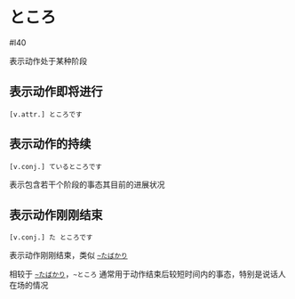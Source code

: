 # ところ

 #l40  

表示动作处于某种阶段  

## 表示动作即将进行

```nihongo
[v.attr.] ところです  
```

## 表示动作的持续

```nihongo
[v.conj.] ているところです  
```

表示包含若干个阶段的事态其目前的进展状况  

## 表示动作刚刚结束

```nihongo
[v.conj.] た ところです  
```

表示动作刚刚结束，类似 [`~たばかり`](ばかり.md#表示动作或事情刚刚结束)  

相较于 [`~たばかり`](ばかり.md#表示动作或事情刚刚结束)，`~ところ` 通常用于动作结束后较短时间内的事态，特别是说话人在场的情况  
